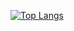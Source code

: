 [![Top Langs](https://github-readme-stats.vercel.app/api/top-langs/?username=ToBadForYou&layout=compact)](https://github.com/anuraghazra/github-readme-stats)
